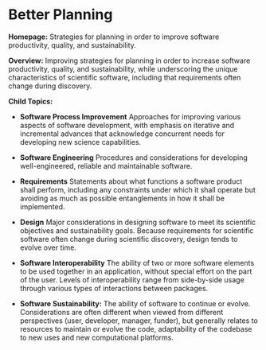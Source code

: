 # Better Planning

**Homepage:** Strategies for planning in order to improve software productivity, quality, and sustainability.  

**Overview:** 
Improving strategies for planning in order to increase software productivity, quality, and sustainability, while underscoring the unique characteristics of scientific software, including that requirements often change during discovery.

**Child Topics:**

<!--
Addition: Software Engineering [moves from Better Development], Requirements, Design, Software Interoperability
-->
- **Software Process Improvement**
Approaches for improving various aspects of software development, with emphasis on iterative and incremental advances that acknowledge concurrent needs for developing new science capabilities.
<!---Topic order: 1--->

- **Software Engineering**
Procedures and considerations for developing well-engineered, reliable and maintainable software.
<!---Topic order: 2--->

- **Requirements**
Statements about what functions a software product shall perform, including any constraints under which it shall operate but avoiding as much as possible entanglements in how it shall be implemented.
<!---Topic order: 3--->

- **Design**
Major considerations in designing software to meet its scientific objectives and sustainability goals. Because requirements for scientific software often change during scientific discovery, design tends to evolve over time.
<!---Topic order: 4--->

- **Software Interoperability**
The ability of two or more software elements to be used together in an application, without special effort on the part of the user.  Levels of interoperability range from side-by-side usage through various types of interactions between packages.
<!---Topic order: 5--->

- **Software Sustainability:**
The ability of software to continue or evolve.  Considerations are often different when viewed from different perspectives (user, developer, manager, funder), but generally relates to resources to maintain or evolve the code, adaptability of the codebase to new uses and new computational platforms.
<!---Topic order: 6--->

<!---
Category order: 1
--->
